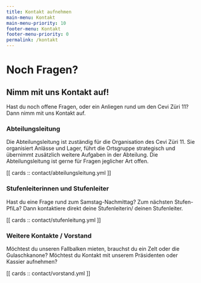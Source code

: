```yaml
---
title: Kontakt aufnehmen
main-menu: Kontakt
main-menu-priority: 10
footer-menu: Kontakt
footer-menu-priority: 0
permalink: /kontakt
---
```


# Noch Fragen?

## Nimm mit uns Kontakt auf!

Hast du noch offene Fragen, oder ein Anliegen rund um den Cevi Züri 11? Dann nimm mit uns Kontakt auf.


### Abteilungsleitung

Die Abteilungsleitung ist zuständig für die Organisation des Cevi Züri 11. Sie organisiert Anlässe und Lager, führt die
Ortsgruppe strategisch und übernimmt zusätzlich weitere Aufgaben in der Abteilung. Die Abteilungsleitung ist gerne für
Fragen jeglicher Art offen.

[[ cards :: contact/abteilungsleitung.yml ]]

### Stufenleiterinnen und Stufenleiter

Hast du eine Frage rund zum Samstag-Nachmittag? Zum nächsten Stufen-PfiLa? Dann kontaktiere direkt deine Stufenleiterin/
deinen Stufenleiter.

[[ cards :: contact/stufenleitung.yml ]]

### Weitere Kontakte / Vorstand

Möchtest du unseren Fallbalken mieten, brauchst du ein Zelt oder die Gulaschkanone? Möchtest du Kontakt mit unserem
Präsidenten oder Kassier aufnehmen?

[[ cards :: contact/vorstand.yml ]]

